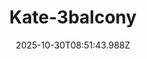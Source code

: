 ---
title: "Kate-3balcony"
description: ""
image: "/uploads/photos/1761814303984-Kate-3balcony.webp"
thumbnail: "/uploads/photos/1761814303984-Kate-3balcony-thumb.webp"
width: 7360
height: 4912
featured: false
date: 2025-10-30T08:51:43.988Z
order: 0
---